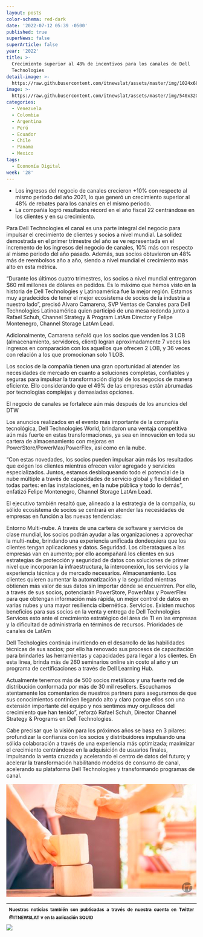 ```yaml
---
layout: posts
color-schema: red-dark
date: '2022-07-12 05:39 -0500'
published: true
superNews: false
superArticle: false
year: '2022'
title: >-
  Crecimiento superior al 48% de incentivos para los canales de Dell
  Technologies
detail-image: >-
  https://raw.githubusercontent.com/itnewslat/assets/master/img/1024x680/bloques-g.jpg
image: >-
  https://raw.githubusercontent.com/itnewslat/assets/master/img/540x320/bloques-p.jpg
categories:
  - Venezuela
  - Colombia
  - Argentina
  - Perú
  - Ecuador
  - Chile
  - Panama
  - Mexico
tags:
  - Economía Digital
week: '28'
---
```

- Los ingresos del negocio de canales crecieron +10% con respecto al mismo periodo del año 2021, lo que generó un crecimiento superior al 48% de rebates para los canales en el mismo período.
- La compañía logró resultados récord en el año fiscal 22 centrándose en los clientes y en su crecimiento.

Para Dell Technologies el canal es una parte integral del negocio para impulsar el crecimiento de clientes y socios a nivel mundial. La solidez demostrada en el primer trimestre del año se ve representada en el incremento de los ingresos del negocio de canales, 10% más con respecto al mismo periodo del año pasado. Además, sus socios obtuvieron un 48% más de reembolsos año a año, siendo a nivel mundial el crecimiento más alto en esta métrica.

“Durante los últimos cuatro trimestres, los socios a nivel mundial entregaron $60 mil millones de dólares en pedidos. Es lo máximo que hemos visto en la historia de Dell Technologies y Latinoamérica fue la mejor región. Estamos muy agradecidos de tener el mejor ecosistema de socios de la industria a nuestro lado”, precisó Alvaro Camarena, SVP Ventas de Canales para Dell Technologies Latinoamérica quien participó de una mesa redonda junto a Rafael Schuh, Channel Strategy & Program LatAm Director y Felipe Montenegro, Channel Storage LatAm Lead.

Adicionalmente, Camarena señaló que los socios que venden los 3 LOB (almacenamiento, servidores, client) logran aproximadamente 7 veces los ingresos en comparación con los aquellos que ofrecen 2 LOB, y 36 veces con relación a los que promocionan solo 1 LOB.

Los socios de la compañía tienen una gran oportunidad al atender las necesidades de mercado en cuanto a soluciones completas, confiables y seguras para impulsar la transformación digital de los negocios de manera eficiente. Ello considerando que el 49% de las empresas están abrumadas por tecnologías complejas y demasiadas opciones.

El negocio de canales se fortalece aún más después de los anuncios del DTW

Los anuncios realizados en el evento más importante de la compañía tecnológica, Dell Technologies World, brindaron una ventaja competitiva aún más fuerte en estas transformaciones, ya sea en innovación en toda su cartera de almacenamiento con mejoras en PowerStore/PowerMax/PowerFlex, así como en la nube.

“Con estas novedades, los socios pueden impulsar aún más los resultados que exigen los clientes mientras ofrecen valor agregado y servicios especializados. Juntos, estamos desbloqueando todo el potencial de la nube múltiple a través de capacidades de servicio global y flexibilidad en todas partes: en las instalaciones, en la nube pública y todo lo demás”, enfatizó Felipe Montenegro, Channel Storage LatAm Lead.

El ejecutivo también resaltó que, alineado a la estrategia de la compañía, su sólido ecosistema de socios se centrará en atender las necesidades de empresas en función a las nuevas tendencias:

Entorno Multi-nube. A través de una cartera de software y servicios de clase mundial, los socios podrán ayudar a las organizaciones a aprovechar la multi-nube, brindando una experiencia unificada dondequiera que los clientes tengan aplicaciones y datos.
Seguridad. Los ciberataques a las empresas van en aumento; por ello acompañará los clientes en sus estrategias de protección y seguridad de datos con soluciones de primer nivel que incorporan la infraestructura, la interconexión, los servicios y la experiencia técnica y de mercado necesarios.
Almacenamiento. Los clientes quieren aumentar la automatización y la seguridad mientras obtienen más valor de sus datos sin importar dónde se encuentren. Por ello, a través de sus socios, potenciarán PowerStore, PowerMax y PowerFlex para que obtengan información más rápida, un mejor control de datos en varias nubes y una mayor resiliencia cibernética.
Servicios. Existen muchos beneficios para sus socios en la venta y entrega de Dell Technologies Services esto ante el crecimiento estratégico del área de TI en las empresas y la dificultad de administrarla en términos de recursos.
Prioridades de canales de LatAm

Dell Techologies continúa invirtiendo en el desarrollo de las habilidades técnicas de sus socios; por ello ha renovado sus procesos de capacitación para brindarles las herramientas y capacidades para llegar a los clientes. En esta línea, brinda más de 260 seminarios online sin costo al año y un programa de certificaciones a través de Dell Learning Hub.

Actualmente tenemos más de 500 socios metálicos y una fuerte red de distribución conformada por más de 30 mil resellers. Escuchamos atentamente los comentarios de nuestros partners para asegurarnos de que sus conocimientos continúen llegando alto y claro porque ellos son una extensión importante del equipo y nos sentimos muy orgullosos del crecimiento que han tenido”, reforzó Rafael Schuh, Director Channel Strategy & Programs en Dell Technologies.

Cabe precisar que la visión para los próximos años se basa en 3 pilares: profundizar la confianza con los socios y distribuidores impulsando una sólida colaboración a través de una experiencia más optimizada; maximizar el crecimiento centrándose en la adquisición de usuarios finales, impulsando la venta cruzada y acelerando el centro de datos del futuro; y acelerar la transformación habilitando modelos de consumo de canal, acelerando su plataforma Dell Technologies y transformando programas de canal.

![](https://raw.githubusercontent.com/itnewslat/assets/master/img/540x320/bloques-p.jpg)

<table style="height: 42px;" width="569">
<tbody>
<tr>
<td style="text-align: justify;"><sub><strong>Nuestras noticias también son publicadas a través de nuestra cuenta en Twitter <a href="https://twitter.com/itnewslat?lang=es">@ITNEWSLAT</a> y en la aplicación <a href="https://squidapp.co/en/">SQUID</a></strong></sub></td>
</tr>
</tbody>
</table>

<img src="https://tracker.metricool.com/c3po.jpg?hash=56f88a41e39ab42c063cc51676587a04"/>
